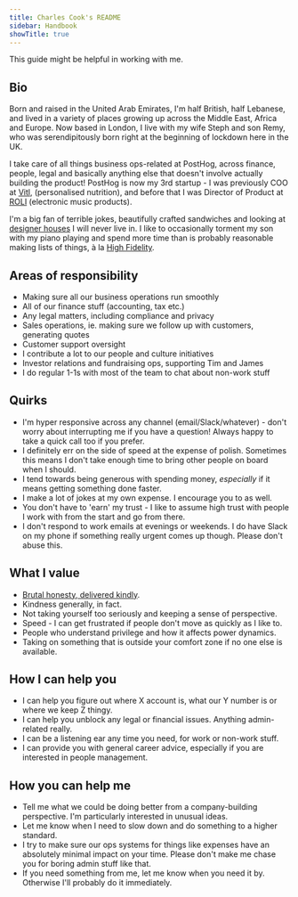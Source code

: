 ```yaml
---
title: Charles Cook's README
sidebar: Handbook
showTitle: true
---
```


This guide might be helpful in working with me.

## Bio

Born and raised in the United Arab Emirates, I'm half British, half Lebanese, and lived in a variety of places growing up across the Middle East, Africa and Europe. Now based in London, I live with my wife Steph and son Remy, who was serendipitously born right at the beginning of lockdown here in the UK. 

I take care of all things business ops-related at PostHog, across finance, people, legal and basically anything else that doesn't involve actually building the product! PostHog is now my 3rd startup - I was previously COO at [Vitl](https://vitl.com), (personalised nutrition), and before that I was Director of Product at [ROLI](https://roli.com) (electronic music products). 

I'm a big fan of terrible jokes, beautifully crafted sandwiches and looking at [designer houses](https://www.themodernhouse.com/) I will never live in. I like to occasionally torment my son with my piano playing and spend more time than is probably reasonable making lists of things, à la [High Fidelity](https://en.wikipedia.org/wiki/High_Fidelity_(film)).

## Areas of responsibility

- Making sure all our business operations run smoothly
- All of our finance stuff (accounting, tax etc.)
- Any legal matters, including compliance and privacy
- Sales operations, ie. making sure we follow up with customers, generating quotes
- Customer support oversight
- I contribute a lot to our people and culture initiatives
- Investor relations and fundraising ops, supporting Tim and James
- I do regular 1-1s with most of the team to chat about non-work stuff

## Quirks

- I'm hyper responsive across any channel (email/Slack/whatever) - don't worry about interrupting me if you have a question! Always happy to take a quick call too if you prefer.
- I definitely err on the side of speed at the expense of polish. Sometimes this means I don't take enough time to bring other people on board when I should. 
- I tend towards being generous with spending money, _especially_ if it means getting something done faster. 
- I make a lot of jokes at my own expense. I encourage you to as well.
- You don't have to 'earn' my trust - I like to assume high trust with people I work with from the start and go from there. 
- I don't respond to work emails at evenings or weekends. I do have Slack on my phone if something really urgent comes up though. Please don't abuse this. 

## What I value

- [Brutal honesty, delivered kindly](https://feld.com/archives/2014/08/brutal-honesty-delivered-kindly.html). 
- Kindness generally, in fact. 
- Not taking yourself too seriously and keeping a sense of perspective.
- Speed - I can get frustrated if people don't move as quickly as I like to. 
- People who understand privilege and how it affects power dynamics.  
- Taking on something that is outside your comfort zone if no one else is available. 

## How I can help you

- I can help you figure out where X account is, what our Y number is or where we keep Z thingy. 
- I can help you unblock any legal or financial issues. Anything admin-related really. 
- I can be a listening ear any time you need, for work or non-work stuff. 
- I can provide you with general career advice, especially if you are interested in people management. 

## How you can help me

- Tell me what we could be doing better from a company-building perspective. I'm particularly interested in unusual ideas. 
- Let me know when I need to slow down and do something to a higher standard. 
- I try to make sure our ops systems for things like expenses have an absolutely minimal impact on your time. Please don't make me chase you for boring admin stuff like that. 
- If you need something from me, let me know when you need it by. Otherwise I'll probably do it immediately.

